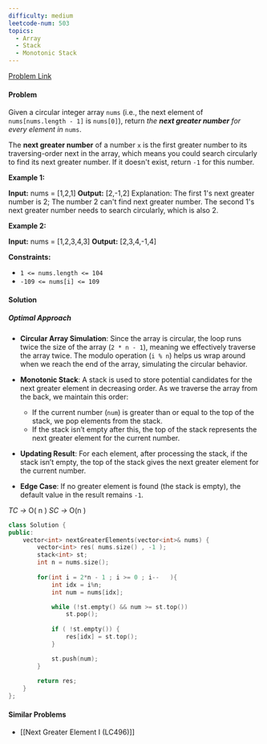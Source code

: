 ```yaml
---
difficulty: medium
leetcode-num: 503
topics:
  - Array
  - Stack
  - Monotonic Stack
---
```

[Problem Link](https://leetcode.com/problems/next-greater-element-ii/)

#### Problem
Given a circular integer array `nums` (i.e., the next element of `nums[nums.length - 1]` is `nums[0]`), return _the **next greater number** for every element in_ `nums`.

The **next greater number** of a number `x` is the first greater number to its traversing-order next in the array, which means you could search circularly to find its next greater number. If it doesn't exist, return `-1` for this number.

**Example 1:**

**Input:** nums = [1,2,1]
**Output:** [2,-1,2]
Explanation: The first 1's next greater number is 2; 
The number 2 can't find next greater number. 
The second 1's next greater number needs to search circularly, which is also 2.

**Example 2:**

**Input:** nums = [1,2,3,4,3]
**Output:** [2,3,4,-1,4]

**Constraints:**

- `1 <= nums.length <= 104`
- `-109 <= nums[i] <= 109`
#### Solution
##### Optimal Approach
- **Circular Array Simulation**: Since the array is circular, the loop runs twice the size of the array (`2 * n - 1`), meaning we effectively traverse the array twice. The modulo operation (`i % n`) helps us wrap around when we reach the end of the array, simulating the circular behavior.
    
- **Monotonic Stack**: A stack is used to store potential candidates for the next greater element in decreasing order. As we traverse the array from the back, we maintain this order:
    
    - If the current number (`num`) is greater than or equal to the top of the stack, we pop elements from the stack.
    - If the stack isn’t empty after this, the top of the stack represents the next greater element for the current number.
- **Updating Result**: For each element, after processing the stack, if the stack isn’t empty, the top of the stack gives the next greater element for the current number.
    
- **Edge Case**: If no greater element is found (the stack is empty), the default value in the result remains `-1`.


*TC ->* O( n )
*SC ->* O(n  )

```cpp title=Code
class Solution {
public:
    vector<int> nextGreaterElements(vector<int>& nums) {
        vector<int> res( nums.size() , -1 );
        stack<int> st;
        int n = nums.size();
 
        for(int i = 2*n - 1 ; i >= 0 ; i--   ){
            int idx = i%n;
            int num = nums[idx];

            while (!st.empty() && num >= st.top())
                st.pop();
            
            if ( !st.empty()) {
                res[idx] = st.top();
            }

            st.push(num);
        }
        
        return res;
    }
};
```


#### Similar Problems
- [[Next Greater Element I (LC496)]]